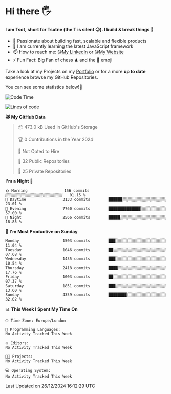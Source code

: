 # Hi there :raised_hand_with_fingers_splayed:
#### I am Tsot, short for Tsotne (the T is silent :wink:). I build & break things :space_invader:
- :telescope: Passionate about building fast, scalable and flexible products
- :seedling: I am currently learning the latest JavaScript framework 
- :mailbox: How to reach me: [@My LinkedIn](https://www.linkedin.com/in/tsotne-gvadzabia/) or [@My Website](https://tsotne.co.uk/contact)
- :zap: Fun Fact: Big Fan of chess ♟ and the 👾 emoji

Take a look at my Projects on my [Portfolio](https://tsotne.co.uk/) or for a more **up to date** experience browse my GitHub Repositories.

You can see some statistics below!:space_invader:
<!--START_SECTION:waka-->
![Code Time](http://img.shields.io/badge/Code%20Time-761%20hrs%202%20mins-blue)

![Lines of code](https://img.shields.io/badge/From%20Hello%20World%20I%27ve%20Written-8.5%20million%20lines%20of%20code-blue)

**🐱 My GitHub Data** 

> 📦 473.0 kB Used in GitHub's Storage 
 > 
> 🏆 0 Contributions in the Year 2024
 > 
> 🚫 Not Opted to Hire
 > 
> 📜 32 Public Repositories 
 > 
> 🔑 25 Private Repositories 
 > 
**I'm a Night 🦉** 

```text
🌞 Morning                156 commits         ░░░░░░░░░░░░░░░░░░░░░░░░░   01.15 % 
🌆 Daytime                3133 commits        ██████░░░░░░░░░░░░░░░░░░░   23.01 % 
🌃 Evening                7760 commits        ██████████████░░░░░░░░░░░   57.00 % 
🌙 Night                  2566 commits        █████░░░░░░░░░░░░░░░░░░░░   18.85 % 
```
📅 **I'm Most Productive on Sunday** 

```text
Monday                   1503 commits        ███░░░░░░░░░░░░░░░░░░░░░░   11.04 % 
Tuesday                  1046 commits        ██░░░░░░░░░░░░░░░░░░░░░░░   07.68 % 
Wednesday                1435 commits        ███░░░░░░░░░░░░░░░░░░░░░░   10.54 % 
Thursday                 2418 commits        ████░░░░░░░░░░░░░░░░░░░░░   17.76 % 
Friday                   1003 commits        ██░░░░░░░░░░░░░░░░░░░░░░░   07.37 % 
Saturday                 1851 commits        ███░░░░░░░░░░░░░░░░░░░░░░   13.60 % 
Sunday                   4359 commits        ████████░░░░░░░░░░░░░░░░░   32.02 % 
```


📊 **This Week I Spent My Time On** 

```text
🕑︎ Time Zone: Europe/London

💬 Programming Languages: 
No Activity Tracked This Week

🔥 Editors: 
No Activity Tracked This Week

🐱‍💻 Projects: 
No Activity Tracked This Week

💻 Operating System: 
No Activity Tracked This Week
```


 Last Updated on 26/12/2024 16:12:29 UTC
<!--END_SECTION:waka-->
